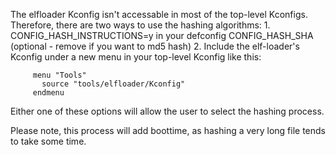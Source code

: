 <!--
 Copyright 2017, DornerWorks

 This software may be distributed and modified according to the terms of
 the GNU General Public License version 2. Note that NO WARRANTY is provided.
 See "LICENSE_GPLv2.txt" for details.

 @TAG(DORNERWORKS_GPL)

 This data was produced by DornerWorks, Ltd. of Grand Rapids, MI, USA under
 a DARPA SBIR, Contract Number D16PC00107.

 Approved for Public Release, Distribution Unlimited.
-->

The elfloader Kconfig isn't accessable in most of the top-level Kconfigs.
Therefore, there are two ways to use the hashing algorithms:
      1. CONFIG_HASH_INSTRUCTIONS=y in your defconfig
         CONFIG_HASH_SHA (optional - remove if you want to md5 hash)
      2. Include the elf-loader's Kconfig under a new menu in your top-level Kconfig
         like this:

         menu "Tools"
           source "tools/elfloader/Kconfig"
         endmenu

Either one of these options will allow the user to select the hashing process.

Please note, this process will add boottime, as hashing a very long file tends to take some time.
